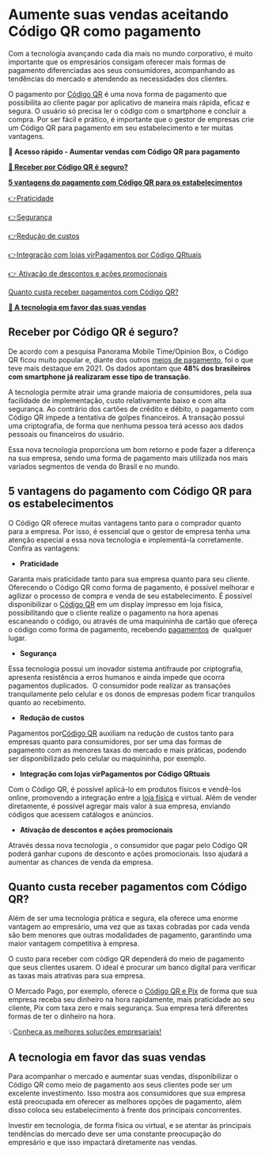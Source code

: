 # Aumente suas vendas aceitando Código QR como pagamento

Com a tecnologia avançando cada dia mais no mundo corporativo, é muito importante que os empresários consigam oferecer mais formas de pagamento diferenciadas aos seus consumidores, acompanhando as tendências do mercado e atendendo as necessidades dos clientes.

O pagamento por [Código QR](https://empresas.mercadopago.com.br/codigo-qr) é uma nova forma de pagamento que possibilita ao cliente pagar por aplicativo de maneira mais rápida, eficaz e segura. O usuário só precisa ler o código com o smartphone e concluir a compra. Por ser fácil e prático, é importante que o gestor de empresas crie um Código QR para pagamento em seu estabelecimento e ter muitas vantagens.

**💙 Acesso rápido - Aumentar vendas com Código QR para pagamento**

**[🤔 Receber por Código QR é seguro?](#A)**

**[5 vantagens do pagamento com Código QR para os estabelecimentos](#B)**

[](#C)[👉](#G)[Praticidade](#C)

[](#D)[👉](#G)[Segurança](#D)

[](#E)[👉](#G)[Redução de custos](#E)

[](#F)[👉](#G)[Integração com lojas virPagamentos por Código QRtuais](#F)

[👉 Ativação de descontos e ações promocionais](#G)

[Quanto custa receber pagamentos com Código QR?](#H)

**[💙 A tecnologia em favor das suas vendas](#I)**

[](#)
## **Receber por Código QR é seguro?**

De acordo com a pesquisa Panorama Mobile Time/Opinion Box, o Código QR ficou muito popular e, diante dos outros [meios de pagamento](https://meubolso.mercadopago.com.br/meios-de-pagamento-online-como-impactam-a-taxa-de-aprovacao-na-sua-loja), foi o que teve mais destaque em 2021. Os dados apontam que **48% dos brasileiros com smartphone já realizaram esse tipo de transação**.

A tecnologia permite atrair uma grande maioria de consumidores, pela sua facilidade de implementação, custo relativamente baixo e com alta segurança. Ao contrário dos cartões de crédito e débito, o pagamento com Código QR impede a tentativa de golpes financeiros. A transação possui uma criptografia, de forma que nenhuma pessoa terá acesso aos dados pessoais ou financeiros do usuário.

Essa nova tecnologia proporciona um bom retorno e pode fazer a diferença na sua empresa, sendo uma forma de pagamento mais utilizada nos mais variados segmentos de venda do Brasil e no mundo.

[](#)
## **5 vantagens do pagamento com Código QR para os estabelecimentos**

O Código QR oferece muitas vantagens tanto para o comprador quanto para a empresa. Por isso, é essencial que o gestor de empresa tenha uma atenção especial a essa nova tecnologia e implementá-la corretamente. Confira as vantagens:

[](#)

- **Praticidade**

Garanta mais praticidade tanto para sua empresa quanto para seu cliente. Oferecendo o Código QR como forma de pagamento, é possível melhorar e agilizar o processo de compra e venda de seu estabelecimento. É possível disponibilizar o [Código QR](https://conteudo.mercadopago.com.br/kit-codigo-qr-e-pix-mercado-pago) em um display impresso em loja física, possibilitando que o cliente realize o pagamento na hora apenas escaneando o código, ou através de uma maquininha de cartão que ofereça o código como forma de pagamento, recebendo [pagamentos](https://conteudo.mercadopago.com.br/pix-atraves-do-codigo-qr-do-mercado-pago) de  qualquer lugar.

[](#)

- **Segurança**

Essa tecnologia possui um inovador sistema antifraude por criptografia, apresenta resistência a erros humanos e ainda impede que ocorra pagamentos duplicados.  O consumidor pode realizar as transações tranquilamente pelo celular e os donos de empresas podem ficar tranquilos quanto ao recebimento.

[](#)

- **Redução de custos**

Pagamentos por[Código QR](https://meubolso.mercadopago.com.br/pt-br/codigo-qr-pix-mercado-pago) auxiliam na redução de custos tanto para empresas quanto para consumidores, por ser uma das formas de pagamento com as menores taxas do mercado e mais práticas, podendo ser disponibilizado pelo celular ou maquininha, por exemplo.

[](#)

- **Integração com lojas virPagamentos por Código QRtuais**

Com o Código QR, é possível aplicá-lo em produtos físicos e vendê-los online, promovendo a integração entre a [loja física](https://meubolso.mercadopago.com.br/por-que-investir-em-um-e-commerce-para-sua-loja-fisica) e virtual. Além de vender diretamente, é possível agregar mais valor à sua empresa, enviando códigos que acessem catálogos e anúncios.

[](#)

- **Ativação de descontos e ações promocionais**

Através dessa nova tecnologia , o consumidor que pagar pelo Código QR poderá ganhar cupons de desconto e ações promocionais. Isso ajudará a aumentar as chances de venda da empresa.

[](#)
## 

## **Quanto custa receber pagamentos com Código QR?**

Além de ser uma tecnologia prática e segura, ela oferece uma enorme vantagem ao empresário, uma vez que as taxas cobradas por cada venda são bem menores que outras modalidades de pagamento, garantindo uma maior vantagem competitiva à empresa.

O custo para receber com código QR dependerá do meio de pagamento que seus clientes usarem. O ideal é procurar um banco digital para verificar as taxas mais atrativas para sua empresa.

O Mercado Pago, por exemplo, oferece o [Código QR e Pix](https://meubolso.mercadopago.com.br/pt-br/codigo-qr-pix-mercado-pago) de forma que sua empresa receba seu dinheiro na hora rapidamente, mais praticidade ao seu cliente, Pix com taxa zero e mais segurança. Sua empresa terá diferentes formas de ter o dinheiro na hora.

💡[Conheça as melhores soluções empresariais!](https://www.mercadopago.com.br/solucoes-empresariais)

[](#)
## **A tecnologia em favor das suas vendas**

Para acompanhar o mercado e aumentar suas vendas, disponibilizar o Código QR como meio de pagamento aos seus clientes pode ser um excelente investimento. Isso mostra aos consumidores que sua empresa está preocupada em oferecer as melhores opções de pagamento, além disso coloca seu estabelecimento à frente dos principais concorrentes.

Investir em tecnologia, de forma física ou virtual, e se atentar às principais tendências do mercado deve ser uma constante preocupação do empresário e que isso impactará diretamente nas vendas.